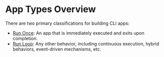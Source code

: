 # App Types Overview

There are two primary classifications for building CLI apps:

- [Run Once](./run_once.md): An app that is immediately executed and exits upon completion.
- [Run Loop](./run_loop.md): Any other behavior, including continuous execution, hybrid behaviors, event-driven mechanisms, etc.
